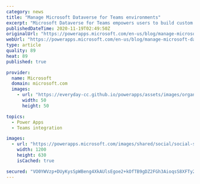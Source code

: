 ```yaml
---
category: news
title: "Manage Microsoft Dataverse for Teams environments"
excerpt: "Microsoft Dataverse for Teams empowers users to build custom apps, bots, and flows in Teams. When a team owner adds this capability to their team, a Power Platform environment with a Microsoft Dataverse for Teams database is created and linked to their team. With limited capacity of Dataverse for Teams"
publishedDateTime: 2020-11-19T02:49:50Z
originalUrl: "https://powerapps.microsoft.com/en-us/blog/manage-microsoft-dataverse-for-teams-environments/"
webUrl: "https://powerapps.microsoft.com/en-us/blog/manage-microsoft-dataverse-for-teams-environments/"
type: article
quality: 89
heat: 89
published: true

provider:
  name: Microsoft
  domain: microsoft.com
  images:
    - url: "https://everyday-cc.github.io/powerapps/assets/images/organizations/microsoft.com-50x50.jpg"
      width: 50
      height: 50

topics:
  - Power Apps
  - Teams integration

images:
  - url: "https://powerapps.microsoft.com/images/shared/social/social-share-post-ignite.png"
    width: 1200
    height: 630
    isCached: true

secured: "VO0YWVzp+DUyKysSpWBeng4XkAUlsEgoe2+kOfTB9gDZ2FGh3AioqsS8XFTy2Ni4Ycs7waoJDI0lgTikmPfWvTIVcdJfeGyHg17iXEiNxgye16fDdEtPJXsO+fBVRqcP7Th7Dp+4xGiwAmT9n2udsiO5v0WhF6x8oUJtmnyoCPKdwDxnbdGo2xhLBtwV9OjxfniokPnd9T/9mSP/eewu7zrDecWzUmi1v5uMofzGDOgo3R/gsESOsCPF/Zfn4gJzsc6f+AdWIvAzXEQ9pZ9Yu6rAz71vnBp5Kzeeh3k10ukFOZ88BEP2TR5ox4txVbhsKOVJEqlbz/jCXXxiNW6rF55xiBedBNOy3IKU4T143Vo=;s3qre+4NiVvNEhDLgmbOGA=="
---
```


